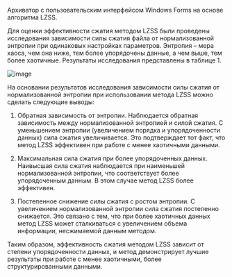 Архиватор с пользовательским интерфейсом Windows Forms на основе алгоритма LZSS.

Для оценки эффективности сжатия методом LZSS были проведены исследования зависимости силы сжатия файла от нормализованной энтропии при одинаковых настройках параметров. Энтропия – мера хаоса, чем она ниже, тем более упорядочены данные, а чем выше, тем более хаотичные. Результаты исследования представлены в таблице 1.

![image](https://github.com/user-attachments/assets/9dbb862b-4946-4bc3-af2b-aca70e95521b)

На основании результатов исследования зависимости силы сжатия от нормализованной энтропии при использовании метода LZSS можно сделать следующие выводы:

1.	Обратная зависимость от энтропии. Наблюдается обратная зависимость между нормализованной энтропией и силой сжатия. С уменьшением энтропии (увеличением порядка и упорядоченности данных) сила сжатия увеличивается. Это подтверждает тот факт, что метод LZSS эффективен при работе с менее хаотичными данными.

2.	Максимальная сила сжатия при более упорядоченных данных. Наивысшая сила сжатия наблюдается при наименьшей нормализованной энтропии, что соответствует более упорядоченным данным. В этом случае метод LZSS более эффективен.

3.	Постепенное снижение силы сжатия с ростом энтропии. С увеличением нормализованной энтропии сила сжатия постепенно снижается. Это связано с тем, что при более хаотичных данных метод LZSS может сталкиваться с увеличением объема информации, несжимаемой данным методом.

Таким образом, эффективность сжатия методом LZSS зависит от степени упорядоченности данных, и метод демонстрирует лучшие результаты при работе с менее хаотичными, более структурированными данными.
